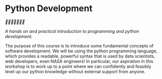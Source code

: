 <!---
{"next":"Intro/README.md","title":"Guten Tag!","first":true}
-->

# Python Development
*🎉🎈🎂🍾🎊🍻💃*

*A hands on and practical introduction
 to programming and python development.*

The purpose of this course is to introduce some fundamental concepts of software development. We will be using the python programming language, which provides a readable, powerful syntax that is used by data scientists, web developers, even NASA engineers! In particular, our aspiration in this workshop is to work up to a point where we can confidently and feasibly level up our python knowledge without external support from anyone. 